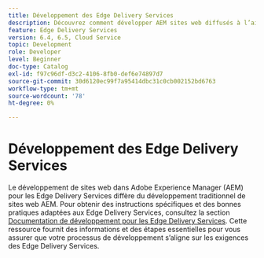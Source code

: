 ```yaml
---
title: Développement des Edge Delivery Services
description: Découvrez comment développer AEM sites web diffusés à l’aide d’Edge Delivery Services.
feature: Edge Delivery Services
version: 6.4, 6.5, Cloud Service
topic: Development
role: Developer
level: Beginner
doc-type: Catalog
exl-id: f97c96df-d3c2-4106-8fb0-def6e74897d7
source-git-commit: 30d6120ec99f7a95414dbc31c0cb002152bd6763
workflow-type: tm+mt
source-wordcount: '78'
ht-degree: 0%

---
```


# Développement des Edge Delivery Services

Le développement de sites web dans Adobe Experience Manager (AEM) pour les Edge Delivery Services diffère du développement traditionnel de sites web AEM. Pour obtenir des instructions spécifiques et des bonnes pratiques adaptées aux Edge Delivery Services, consultez la section [Documentation de développement pour les Edge Delivery Services](../edge-delivery-services/developing/prerequisites.md). Cette ressource fournit des informations et des étapes essentielles pour vous assurer que votre processus de développement s’aligne sur les exigences des Edge Delivery Services.
